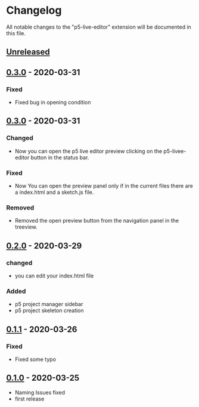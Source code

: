 # Changelog

All notable changes to the "p5-live-editor" extension will be documented in this file.

## [Unreleased](https://github.com/ProfAndreaPollini/vscode-p5-live-editor/compare/0.3.1...HEAD)

## [0.3.0](https://github.com/ProfAndreaPollini/vscode-p5-live-editor/releases/tag/0.3.0) - 2020-03-31

### Fixed

- Fixed bug in opening condition

## [0.3.0](https://github.com/ProfAndreaPollini/vscode-p5-live-editor/releases/tag/0.3.0) - 2020-03-31

### Changed

- Now you can open the p5 live editor preview clicking on the p5-livee-editor button in the status bar.

### Fixed

- Now You can open the preview panel only if in the current files there are a index.html and a sketch.js file.

### Removed

- Removed the open preview button from the navigation panel in the treeview.

## [0.2.0](https://github.com/ProfAndreaPollini/vscode-p5-live-editor/releases/tag/0.2.0) - 2020-03-29

### changed

- you can edit your index.html file

### Added

- p5 project manager sidebar
- p5 project skeleton creation

## [0.1.1](https://github.com/ProfAndreaPollini/vscode-p5-live-editor/releases/tag/0.1.1) - 2020-03-26

### Fixed

- Fixed some typo

## [0.1.0](https://github.com/ProfAndreaPollini/vscode-p5-live-editor/releases/tag/0.1.0) - 2020-03-25

- Naming Issues fixed
- first release
